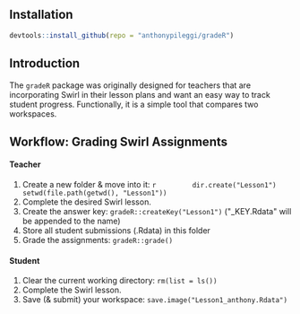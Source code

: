 Installation
------------

``` r
devtools::install_github(repo = "anthonypileggi/gradeR")
```

Introduction
------------

The `gradeR` package was originally designed for teachers that are incorporating Swirl in their lesson plans and want an easy way to track student progress. Functionally, it is a simple tool that compares two workspaces.

Workflow: Grading Swirl Assignments
-----------------------------------

#### Teacher

1.  Create a new folder & move into it: `r         dir.create("Lesson1")        setwd(file.path(getwd(), "Lesson1"))`
2.  Complete the desired Swirl lesson.
3.  Create the answer key: `gradeR::createKey("Lesson1")` ("\_KEY.Rdata" will be appended to the name)
4.  Store all student submissions (.Rdata) in this folder
5.  Grade the assignments: `gradeR::grade()`

#### Student

1.  Clear the current working directory: `rm(list = ls())`
2.  Complete the Swirl lesson.
3.  Save (& submit) your workspace: `save.image("Lesson1_anthony.Rdata")`
